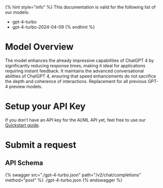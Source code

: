 [#references:start]: <> ({ "template": "openapi" })
{% hint style="info" %}
This documentation is valid for the following list of our models:
* gpt-4-turbo
* gpt-4-turbo-2024-04-09
{% endhint %}

# Model Overview
The model enhances the already impressive capabilities of ChatGPT 4 by significantly reducing response times, making it ideal for applications requiring instant feedback. It maintains the advanced conversational abilities of ChatGPT 4, ensuring that speed enhancements do not sacrifice the depth and coherence of interactions. Replacement for all previous GPT-4 preview models.

# Setup your API Key
If you don’t have an API key for the AI/ML API yet, feel free to use our [Quickstart guide](https://docs.aimlapi.com/quickstart/setting-up).

# Submit a request
## API Schema
{% swagger src="./gpt-4-turbo.json" path="/v2/chat/completions" method="post" %}
./gpt-4-turbo.json
{% endswagger %}

[#references:end]: <> ({})